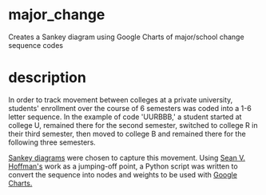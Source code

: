 # major_change
Creates a Sankey diagram using Google Charts of major/school change sequence codes

# description
In order to track movement between colleges at a private university, students' enrollment over the course of 6 semesters was coded into a 1-6 letter sequence. In the example of code 'UURBBB,' a student started at college U, remained there for the second semester, switched to college R in their third semester, then moved to college B and remained there for the following three semesters.

<a href="https://en.wikipedia.org/wiki/Sankey_diagram">Sankey diagrams</a> were chosen to capture this movement. Using <a href="http://www.stonybrook.edu/commcms/irpe/reports/presentations/VisualizationSankey_Hoffman_2015_05_30.pdf"> Sean V. Hoffman's</a> work as a jumping-off point, a Python script was written to convert the sequence into nodes and weights to be used with <a href="https://developers.google.com/chart/interactive/docs/gallery/sankey">Google Charts.</a>
